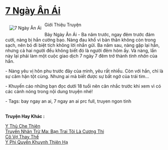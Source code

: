 <a href="https://utruyen.com/7-ngay-an-ai/2065/" title="7 Ngày Ân Ái"><h1>7 Ngày Ân Ái</h1></a><div style="display:table"><img align="right" style="float: left; padding: 10px;" src="https://utruyen.com/images/story/200x260/7-ngay-an-ai.jpg" alt="7 Ngày Ân Ái">Giới Thiệu Truyện<p></p>Bảy Ngày Ân Ái - Ba năm trước, ngay đêm trước đám cưới, nàng bị hắn cường bạo. Nàng đau khổ vì bản thân không còn trong sạch, nên bỏ đi biệt tích không lời nhắn gửi. Ba năm sau, nàng gặp lại hắn, nhưng cả hai người đều không biết đó là người đêm hôm ấy. Và nàng, lần này lại phải làm một cuộc giao dịch 7 ngày 7 đêm trở thành <em>tình nhân</em> của hắn.<p></p> - Nàng yêu vị hôn phu trước đây của mình, yêu rất nhiều. Còn với hắn, chỉ là sự căm hận tột cùng. Nhưng ai mà biết được sự bất ngờ của trái tim…<p></p> - Khuyến cáo những bạn đọc dưới 18 tuổi nên cân nhắc trước khi xem vì có các cảnh nóng trong nội dung truyện nhé!<p></p> - Tags: bay ngay an ai, 7 ngay an ai prc full, truyen ngon tinh</div><p><br><b>Truyện Hay Khác :</b></p><a href="https://utruyen.com/y-thu-che-thien/1628/" alt="Y Thủ Che Thiên">Y Thủ Che Thiên</a><br/><a href="https://www.flickr.com/photos/184340401@N07/48903726371/" alt="Truyền Nhân Trừ Ma: Bạn Trai Tôi Là Cương Thi">Truyền Nhân Trừ Ma: Bạn Trai Tôi Là Cương Thi</a><br/><a href="https://github.com/quanluxury/ngontinhhot/tree/master/truyenhay/19243/" alt="Cô Vợ Thay Thế">Cô Vợ Thay Thế</a><br/><a href="https://truyenngontinhay.wordpress.com/2019/10/03/y-phi-quyen-khuynh-thien-ha/" alt="Y Phi Quyền Khuynh Thiên Hạ">Y Phi Quyền Khuynh Thiên Hạ</a><br/>